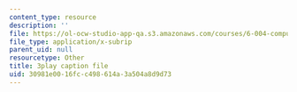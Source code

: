 ```yaml
---
content_type: resource
description: ''
file: https://ol-ocw-studio-app-qa.s3.amazonaws.com/courses/6-004-computation-structures-spring-2017/30981e0016fcc498614a3a504a8d9d73_3636264.srt
file_type: application/x-subrip
parent_uid: null
resourcetype: Other
title: 3play caption file
uid: 30981e00-16fc-c498-614a-3a504a8d9d73
---
```

